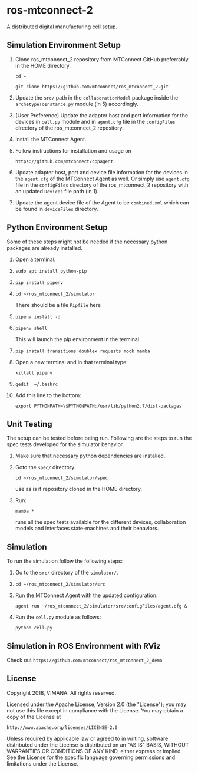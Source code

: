 # ros-mtconnect-2

A distributed digital manufacturing cell setup.

## Simulation Environment Setup

1. Clone ros_mtconnect_2 repository from MTConnect GitHub preferrably in the HOME directory.
    
    `cd ~`
    
    `git clone https://github.com/mtconnect/ros_mtconnect_2.git`
    
2. Update the `src/` path in the `collaborationModel` package inside the `archetypeToInstance.py` module (ln 5) accordingly.
    
3. (User Preference) Update the adapter host and port information for the devices in `cell.py` module and in `agent.cfg` file in the `configFiles` directory of the ros_mtconnect_2 repository.
    
4. Install the MTConnect Agent.
    
5. Follow instructions for installation and usage on 

    `https://github.com/mtconnect/cppagent`
    
6. Update adapter host, port and device file information for the devices in the `agent.cfg` of the MTConnect Agent as well. Or simply use `agent.cfg` file in the `configFiles` directory of the ros_mtconnect_2 repository with an updated `Devices` file path (ln 1).
    
7. Update the agent device file of the Agent to be `combined.xml` which can be found in `deviceFiles` directory.


## Python Environment Setup

Some of these steps might not be needed if the necessary python packages are already installed.

1. Open a terminal.

2. `sudo apt install python-pip`

3. `pip install pipenv`

4. `cd ~/ros_mtconnect_2/simulator`

     There should be a file `Pipfile` here

5. `pipenv install -d`

6. `pipenv shell`

	This will launch the pip environment in the terminal
	
7. `pip install transitions doublex requests mock mamba`

8. Open a new terminal and in that terminal type:

	`killall pipenv`
    
9. `gedit  ~/.bashrc`

10. Add this line to the bottom: 

    `export PYTHONPATH=\$PYTHONPATH:/usr/lib/python2.7/dist-packages`


## Unit Testing

The setup can be tested before being run. Following are the steps to run the spec tests developed for the simulator behavior.

1. Make sure that necessary python dependencies are installed.

2. Goto the `spec/` directory.

    `cd ~/ros_mtconnect_2/simulator/spec`
    
    use as is if repository cloned in the HOME directory.

3. Run:
    
    `mamba *`
    
    runs all the spec tests available for the different devices, collaboration models and interfaces state-machines and their behaviors.
 

## Simulation

To run the simulation follow the following steps:

1. Go to the `src/` directory of the `simulator/`.

2. `cd ~/ros_mtconnect_2/simulator/src`

3. Run the MTConnect Agent with the updated configuration.
    
    `agent run ~/ros_mtconnect_2/simulator/src/configFiles/agent.cfg &`

4. Run the `cell.py` module as follows:
    
    `python cell.py`


## Simulation in ROS Environment with RViz

Check out `https://github.com/mtconnect/ros_mtconnect_2_demo`


## License

Copyright 2018, VIMANA. All rights reserved.

Licensed under the Apache License, Version 2.0 (the "License");
you may not use this file except in compliance with the License.
You may obtain a copy of the License at

    http://www.apache.org/licenses/LICENSE-2.0

Unless required by applicable law or agreed to in writing, software
distributed under the License is distributed on an "AS IS" BASIS,
WITHOUT WARRANTIES OR CONDITIONS OF ANY KIND, either express or implied.
See the License for the specific language governing permissions and
limitations under the License.
